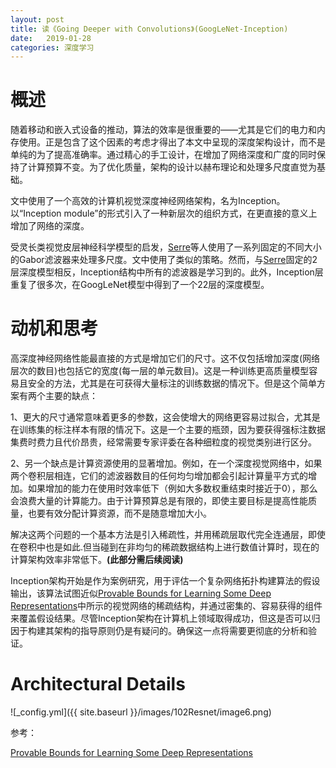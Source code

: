 ```yaml
---
layout: post
title: 读《Going Deeper with Convolutions》(GoogLeNet-Inception)
date:   2019-01-28
categories: 深度学习
---  
```


# 概述  

随着移动和嵌入式设备的推动，算法的效率是很重要的——尤其是它们的电力和内存使用。正是包含了这个因素的考虑才得出了本文中呈现的深度架构设计，而不是单纯的为了提高准确率。通过精心的手工设计，在增加了网络深度和广度的同时保持了计算预算不变。为了优化质量，架构的设计以赫布理论和处理多尺度直觉为基础。   

文中使用了一个高效的计算机视觉深度神经网络架构，名为Inception。以“Inception module”的形式引入了一种新层次的组织方式，在更直接的意义上增加了网络的深度。  

受灵长类视觉皮层神经科学模型的启发，[Serre](https://mcgovern.mit.edu/wp-content/uploads/2019/01/04069258.pdf)等人使用了一系列固定的不同大小的Gabor滤波器来处理多尺度。文中使用了类似的策略。然而，与[Serre](https://mcgovern.mit.edu/wp-content/uploads/2019/01/04069258.pdf)固定的2层深度模型相反，Inception结构中所有的滤波器是学习到的。此外，Inception层重复了很多次，在GoogLeNet模型中得到了一个22层的深度模型。


# 动机和思考  

高深度神经网络性能最直接的方式是增加它们的尺寸。这不仅包括增加深度(网络层次的数目)也包括它的宽度(每一层的单元数目)。这是一种训练更高质量模型容易且安全的方法，尤其是在可获得大量标注的训练数据的情况下。但是这个简单方案有两个主要的缺点： 

1、更大的尺寸通常意味着更多的参数，这会使增大的网络更容易过拟合，尤其是在训练集的标注样本有限的情况下。这是一个主要的瓶颈，因为要获得强标注数据集费时费力且代价昂贵，经常需要专家评委在各种细粒度的视觉类别进行区分。  

2、另一个缺点是计算资源使用的显著增加。例如，在一个深度视觉网络中，如果两个卷积层相连，它们的滤波器数目的任何均匀增加都会引起计算量平方式的增加。如果增加的能力在使用时效率低下（例如大多数权重结束时接近于0），那么会浪费大量的计算能力。由于计算预算总是有限的，即使主要目标是提高性能质量，也要有效分配计算资源，而不是随意增加大小。 

解决这两个问题的一个基本方法是引入稀疏性，并用稀疏层取代完全连通层，即使在卷积中也是如此.但当碰到在非均匀的稀疏数据结构上进行数值计算时，现在的计算架构效率非常低下。**(此部分需后续阅读)**   

Inception架构开始是作为案例研究，用于评估一个复杂网络拓扑构建算法的假设输出，该算法试图近似[Provable Bounds for Learning Some Deep Representations](https://arxiv.org/abs/1310.6343)中所示的视觉网络的稀疏结构，并通过密集的、容易获得的组件来覆盖假设结果。尽管Inception架构在计算机上领域取得成功，但这是否可以归因于构建其架构的指导原则仍是有疑问的。确保这一点将需要更彻底的分析和验证。   


# Architectural Details 



![_config.yml]({{ site.baseurl }}/images/102Resnet/image6.png)   


参考：

[Provable Bounds for Learning Some Deep Representations](https://arxiv.org/abs/1310.6343)
